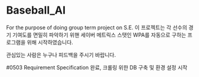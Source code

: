 # Baseball_AI
For the purpose of doing group term project on S.E.
이 프로젝트는 각 선수의 경기 기여도를 면밀히 파악하기 위핸 세이버 메트릭스 스탯인 WPA를 자동으로 구하는 프로그램을 위해 시작하였습니다.

관심있는 사람은 누구나 피드백을 주시기 바랍니다. 

#0503 Requirement Specification 완료, 크롤링 위한 DB 구축 및 환경 설정 시작
